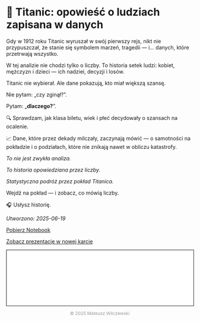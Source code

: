 # 🚢 **Titanic**: opowieść o ludziach zapisana w danych
Gdy w 1912 roku Titanic wyruszał w swój pierwszy rejs, nikt nie przypuszczał, że stanie się symbolem marzeń, tragedii — i... danych, które przetrwają wszystko.

W tej analizie nie chodzi tylko o liczby.
To historia setek ludzi: kobiet, mężczyzn i dzieci — ich nadziei, decyzji i losów.

Titanic nie wybierał.
Ale dane pokazują, kto miał większą szansę.

Nie pytam: „czy zginął?”.

Pytam: „**dlaczego?**”.

🔍 Sprawdzam, jak klasa biletu, wiek i płeć decydowały o szansach na ocalenie.

📈 Dane, które przez dekady milczały, zaczynają mówić — o samotności na pokładzie i o podziałach, które nie znikają nawet w obliczu katastrofy.

*To nie jest zwykła analiza.*

*To historia opowiedziana przez liczby.*

*Statystyczna podróż przez pokład Titanica.*

Wejdź na pokład — i zobacz, co mówią liczby.

🎧 Usłysz historię.

*Utworzono: 2025-06-19*


<a href="eda_titanic.ipynb" class="md-button">Pobierz Notebook</a>

<a href="eda_titanic.slides.html" class="md-button md-button--primary">Zobacz prezentację w nowej karcie</a>

<iframe
    id="content"
    src="eda_titanic.html"
    width="100%"
    style="border:1px solid black;overflow:hidden;"
></iframe>
<script>
function resizeIframeToFitContent(iframe) {
    iframe.style.height = (iframe.contentWindow.document.documentElement.scrollHeight + 50) + "px";
    iframe.contentDocument.body.style["overflow"] = 'hidden';
}
window.addEventListener('load', function() {
    var iframe = document.getElementById('content');
    resizeIframeToFitContent(iframe);
});
window.addEventListener('resize', function() {
    var iframe = document.getElementById('content');
    resizeIframeToFitContent(iframe);
});
</script>


<p style="text-align: center; font-size: 0.85em; color: #999;">
© 2025 Mateusz Wilczewski
</p>